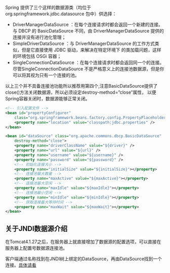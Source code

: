 Spring 提供了三个这样的数据源类（均位于 org.springframework.jdbc.datasource 包中）供选择：
* DriverManagerDataSource ：在每个连接请求时都会返回一个新建的连接。与 DBCP 的 BasicDataSource 不同，由 DriverManagerDataSource 提供的连接并没有进行池化管理；
* SimpleDriverDataSource ：与 DriverManagerDataSource 的工作方式类似，但是它直接使用 JDBC 驱动，来解决在特定环境下
的类加载问题，这样的环境包括 OSGi 容器；
* SingleConnectionDataSource ：在每个连接请求时都会返回同一个的连接。尽管SingleConnectionDataSource 不是严格意义上的连接池数据源，但是你可以将其视为只有一个连接的池。

以上三个并不具备连接池功能所以推荐用第四个,注意BasicDataSource提供了close()方法关闭数据源，所以必须设定destroy-method=”close”属性， 以便Spring容器关闭时，数据源能够正常关闭。
```xml
<!-- 引入配置文件 -->
<bean id="propertyConfigurer"
    class="org.springframework.beans.factory.config.PropertyPlaceholderConfigurer">
    <property name="location" value="classpath:jdbc.properties" />
</bean>

<bean id="dataSource" class="org.apache.commons.dbcp.BasicDataSource"
    destroy-method="close">
    <property name="driverClassName" value="${driver}" />
    <property name="url" value="${url}" />
    <property name="username" value="${username}" />
    <property name="password" value="${password}" />
    <!-- 初始化连接大小 -->
    <property name="initialSize" value="${initialSize}"></property>
    <!-- 连接池最大数量 -->
    <property name="maxActive" value="${maxActive}"></property>
    <!-- 连接池最大空闲 -->
    <property name="maxIdle" value="${maxIdle}"></property>
    <!-- 连接池最小空闲 -->
    <property name="minIdle" value="${minIdle}"></property>
    <!-- 获取连接最大等待时间 -->
    <property name="maxWait" value="${maxWait}"></property>
</bean>
```
## 关于JNDI数据源介绍
在Tomcat4.1.27之后，在服务器上就直接增加了数据源的配置选项，可以直接在服务器上配置号数据源连接池。

客户端通过名称找到在JNDI树上绑定的DataSource，再由DataSource找到一个连接。[具体请看](https://www.cnblogs.com/xdp-gacl/p/3951952.html)
